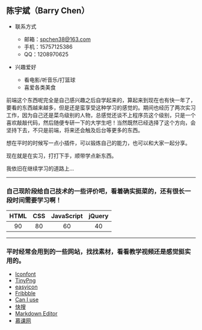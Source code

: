 ## 陈宇斌（Barry Chen）

* 联系方式
	* 邮箱：spchen38@163.com
	* 手机：15757125386
	* QQ：1208970625

* 兴趣爱好
	* 看电影/听音乐/打篮球
	* 喜爱各类美食

前端这个东西呢完全是自己感兴趣之后自学起来的，算起来到现在也有快一年了，要看的东西越来越多，但是还是蛮享受这种学习的感觉的。期间也经历了两次实习工作，因为自己还是菜鸟级别的人物，总感觉还谈不上程序员这个级别，只是一个喜欢敲敲代码，然后随便专研一下的大学生吧！当然既然已经选择了这个方向，会坚持下去，不只是前端，将来还会触及后台等更多的东西。

想在平时的时候写一点小插件，可以锻炼自己的能力，也可以和大家一起分享。

现在就是在实习，打打下手，顺带学点新东西。

我依旧在继续学习的道路上...

---

### 自己现阶段给自己技术的一些评价吧，看着确实挺菜的，还有很长一段时间需要学习啊！

|    HTML    |    CSS    | JavaScript | jQuery |
|   :----:   |   :---:   |:----------:| :----: |
|     90     |    80     |     60     |   40   |

---

### 平时经常会用到的一些网站，找找素材，看看教学视频还是感觉挺实用的。

* [Iconfont](http://www.iconfont.cn/)
* [TinyPng](https://tinypng.com/)
* [easyicon](http://www.easyicon.net/)
* [Fribbble](http://fribbble.com/)
* [Can I use](http://caniuse.com/)
* [快搜](http://so.chongbuluo.com/)
* [Markdown Editor](http://jbt.github.io/markdown*editor/#4wIA)
* [慕课网](http://www.imooc.com/)